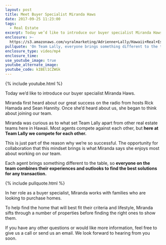 ```yaml
---
layout: post
title: Meet Buyer Specialist Miranda Haws
date: 2017-09-25 11:23:00
tags:
  - Real Estate
excerpt: Today we’d like to introduce our buyer specialist Miranda Haws.
enclosure: >-
  https://s3.amazonaws.com/vyralmarketing/Adrienne+Lally/Hawaii+Real+Estate+Agents-+Meet+buyer+specialist+Miranda+Haws.mp4
pullquote: 'On Team Lally, everyone brings something different to the table.'
enclosure_type: video/mp4
enclosure_time:
use_youtube_image: true
youtube_alternate_image:
youtube_code: kIBEl1CZWGk
---
```



{% include youtube.html %}

Today we’d like to introduce our buyer specialist Miranda Haws.

Miranda first heard about our great success on the radio from hosts Rick Hamada and Sean Hannity. Once she’d heard about us, she began to think about joining our team.

Miranda was curious as to what set Team Lally apart from other real estate teams here in Hawaii. Most agents compete against each other, but **here at Team Lally we compete for each other.**

This is just part of the reason why we’re so successful. The opportunity for collaboration that this mindset brings is what Miranda says she enjoys most about working on our team.

Each agent brings something different to the table, so **everyone on the team combines their experiences and outlooks to find the best solutions for any transaction.**

{% include pullquote.html %}

In her role as a buyer specialist, Miranda works with families who are looking to purchase homes.

To help find the home that will best fit their criteria and lifestyle, Miranda sifts through a number of properties before finding the right ones to show them.

If you have any other questions or would like more information, feel free to give us a call or send us an email. We look forward to hearing from you soon.